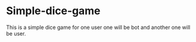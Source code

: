 # Simple-dice-game

This is a simple dice game for one user one will be bot and another one will be user.
